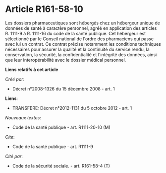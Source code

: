 # Article R161-58-10

Les dossiers pharmaceutiques sont hébergés chez un hébergeur unique de données de santé à caractère personnel, agréé en
application des articles R. 1111-9 à R. 1111-16 du code de la santé publique. Cet hébergeur est sélectionné par le Conseil
national de l'ordre des pharmaciens qui passe avec lui un contrat. Ce contrat précise notamment les conditions techniques
nécessaires pour assurer la qualité et la continuité du service rendu, la conservation, la sécurité, la confidentialité et
l'intégrité des données, ainsi que leur interopérabilité avec le dossier médical personnel.

**Liens relatifs à cet article**

_Créé par_:

  - Décret n°2008-1326 du 15 décembre 2008 - art. 1

**Liens**:

  - TRANSFERE: Décret n°2012-1131 du 5 octobre 2012 - art. 1

_Nouveaux textes_:

  - Code de la santé publique - art. R1111-20-10 (M)

_Cite_:

  - Code de la santé publique - art. R1111-9

_Cité par_:

  - Code de la sécurité sociale. - art. R161-58-4 (T)
